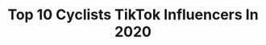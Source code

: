 ---
title: Top 10 Cyclists TikTok Influencers In 2020
description: >-
  Find top cyclists TikTok influencers in 2020. Most popular hashtags: #cyclist #cycling #fyp #bike.
platform: TikTok
hits: 26
text_top: Analyze the best TikTok influencers on inBeat.
text_bottom: inBeat has 26 TikTok influencers like this for you to work with.
profiles:
  - username: "esther_bike7"
    fullname: >-
      Esther
    bio: >-
      French cyclist 🚴🏻‍♂️
    location: "France"
    followers: 8750
    engagement: 742
    commentsToLikes: 0.034874
    id: ck9v90z4gc1ls0j78o248lp0s
    verified: false
    hashtags: "#pourtoi, #fyp, #roadbike, #biker"
  - username: "journey_on_2wheels"
    fullname: >-
      Thippesha H P
    bio: >-
      Cyclist, Traveller, ಕಾಯಕವೇ ಕೈಲಾಸ
    location: "India"
    followers: 4746
    engagement: 874
    commentsToLikes: 0.012989
    id: ckbqkt3hg5w2c0j23b6frg6fs
    verified: false
    hashtags: "#hubballi, #davanagere, #karnatak, #tractor"
  - username: "radybreezy"
    fullname: >-
      Radhames Crisostomo
    bio: >-
      SneakerHead ,husband ,chef at times,cyclist, national swimmer. IG:Radylovesbibi
    location: "United States"
    followers: 9680
    engagement: 713
    commentsToLikes: 0.041950
    id: ckcdqr1vpcfar0j235e6msynu
    verified: false
    hashtags: "#foryoupage, #fyp, #nyc, #bikelife"
  - username: "c_y_c_l_e_r_i_d_e"
    fullname: >-
      @Football lover
    bio: >-
      ഒരു 🚲ഭ്രാന്തൻ മലപ്പുറം🏘️ മെസ്സി ഉയിര് ⚽പ്രണയിച്ചവൻ യാത്ര ലഹരിയാണ്
    location: "India"
    followers: 9402
    engagement: 2313
    commentsToLikes: 0.011572
    id: ckbkj65jzbwoq0j232r7fb7nb
    verified: false
    hashtags: "#shaer, #tiktokti, #enjoy, #foryoupage"
  - username: "can2436"
    fullname: >-
      Highlights 
    bio: >-
      Those who smile with their eyes say the most to those who really see 🇨🇦
    location: "Canada"
    followers: 58900
    engagement: 842
    commentsToLikes: 0.142919
    id: ck9go0ekvyx9a0j78wqr08c53
    verified: false
    hashtags: "#viral, #funny, #cyclist, #believe"
  - username: "deborahfashionsport"
    fullname: >-
      Deborah Spinelli
    bio: >-
      Triathlon | Fitness | Inspiration Instagram 👉🏻 @deborahfashionsport
    location: "Italy"
    followers: 4385
    engagement: 303
    commentsToLikes: 0.068829
    id: cka6e6xx2alj30i784l33iico
    verified: false
    hashtags: "#italy, #fit, #italiangirl, #fitgirl"
  - username: "mxnaaazzz"
    fullname: >-
      eagle eyes🦅
    bio: >-
      Brett Lee💝
    location: "India"
    followers: 4412
    engagement: 1036
    commentsToLikes: 0.016738
    id: ckbkkwr9ee19k0j230b7e1d0s
    verified: false
    hashtags: "#handwashchallenge, #cyclist, #mangalore, #breakup"
  - username: "estacacycling"
    fullname: >-
      🅴🆂🆃🅰🅲🅰 🅲🆈🅲🅻🅸🅽🅶
    bio: >-
      🅼🅰🅳🅴 🅸🅽 🅶🅰🅻🅸🆉🅰 🅴🆂🆃🅰🅲🅰 ®️
    location: "Spain"
    followers: 319800
    engagement: 735
    commentsToLikes: 0.000000
    id: ckd0bnz0scgze0j23hzad564h
    verified: false
    hashtags: "#cyclingchallenge, #estaca, #lavueltaciclistaespa, #road"
  - username: "rdsteam"
    fullname: >-
      Fighter RDS
    bio: >-
      🇮🇳INDIAN🤸‍♂️Athlete🤺MartialArtist🏃‍♂️Runner🚴‍♂️Cyclist National Medalist🏅
    location: "India"
    followers: 46700
    engagement: 730
    commentsToLikes: 0.013169
    id: ckal64l8k94xg0i7842zv8ip5
    verified: false
    hashtags: "#mmafighter, #therdsteam, #cyclist, #jaihind"
  - username: "furrybawls"
    fullname: >-
      funnylawls
    bio: >-
      So i like to post random stuff like most ppl !
    location: "United Kingdom"
    followers: 33200
    engagement: 1470
    commentsToLikes: 0.152176
    id: ck960l4dwirns0j784vmvamzu
    verified: false
    hashtags: "#school, #fyp, #britishthings, #emoji"
---